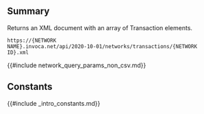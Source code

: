 ## Summary
Returns an XML document with an array of Transaction elements.


<code>https://{NETWORK NAME}.invoca.net/api/2020-10-01/networks/transactions/{NETWORK ID}.xml</code>

{{#include network_query_params_non_csv.md}}

## Constants

{{#include _intro_constants.md}}